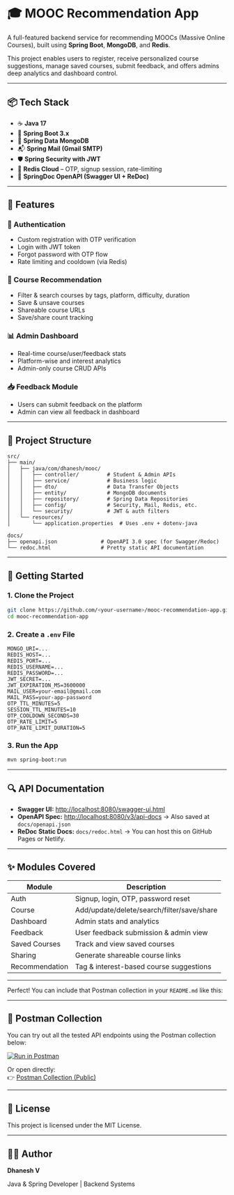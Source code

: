 # 🎓 MOOC Recommendation App

A full-featured backend service for recommending MOOCs (Massive Online Courses), built using **Spring Boot**, **MongoDB**, and **Redis**.

This project enables users to register, receive personalized course suggestions, manage saved courses, submit feedback, and offers admins deep analytics and dashboard control.

---

## 📦 Tech Stack

- ☕ **Java 17**
- 🚀 **Spring Boot 3.x**
- 🧾 **Spring Data MongoDB**
- 📬 **Spring Mail (Gmail SMTP)**
- 🛡 **Spring Security with JWT**
- 💾 **Redis Cloud** – OTP, signup session, rate-limiting
- 📖 **SpringDoc OpenAPI (Swagger UI + ReDoc)**

---

## 🔧 Features

### 👤 Authentication
- Custom registration with OTP verification
- Login with JWT token
- Forgot password with OTP flow
- Rate limiting and cooldown (via Redis)

### 🎯 Course Recommendation
- Filter & search courses by tags, platform, difficulty, duration
- Save & unsave courses
- Shareable course URLs
- Save/share count tracking

### 📊 Admin Dashboard
- Real-time course/user/feedback stats
- Platform-wise and interest analytics
- Admin-only course CRUD APIs

### 📥 Feedback Module
- Users can submit feedback on the platform
- Admin can view all feedback in dashboard

---

## 📂 Project Structure

```plaintext
src/
├── main/
│   ├── java/com/dhanesh/mooc/
│   │   ├── controller/         # Student & Admin APIs
│   │   ├── service/            # Business logic
│   │   ├── dto/                # Data Transfer Objects
│   │   ├── entity/             # MongoDB documents
│   │   ├── repository/         # Spring Data Repositories
│   │   ├── config/             # Security, Mail, Redis, etc.
│   │   └── security/           # JWT & auth filters
│   └── resources/
│       └── application.properties  # Uses .env + dotenv-java

docs/
├── openapi.json              # OpenAPI 3.0 spec (for Swagger/Redoc)
└── redoc.html                # Pretty static API documentation

````
---

## 🚀 Getting Started

### 1. Clone the Project

```bash
git clone https://github.com/<your-username>/mooc-recommendation-app.git
cd mooc-recommendation-app
````

### 2. Create a `.env` File

```env
MONGO_URI=...
REDIS_HOST=...
REDIS_PORT=...
REDIS_USERNAME=...
REDIS_PASSWORD=...
JWT_SECRET=...
JWT_EXPIRATION_MS=3600000
MAIL_USER=your-email@gmail.com
MAIL_PASS=your-app-password
OTP_TTL_MINUTES=5
SESSION_TTL_MINUTES=10
OTP_COOLDOWN_SECONDS=30
OTP_RATE_LIMIT=5
OTP_RATE_LIMIT_DURATION=5
```

### 3. Run the App

```bash
mvn spring-boot:run
```

---

## 🔍 API Documentation

* **Swagger UI:** [http://localhost:8080/swagger-ui.html](http://localhost:8080/swagger-ui.html)
* **OpenAPI Spec:** [http://localhost:8080/v3/api-docs](http://localhost:8080/v3/api-docs)
  → Also saved at `docs/openapi.json`
* **ReDoc Static Docs:** `docs/redoc.html`
  → You can host this on GitHub Pages or Netlify.

---

## ✨ Modules Covered

| Module         | Description                                |
| -------------- | ------------------------------------------ |
| Auth           | Signup, login, OTP, password reset         |
| Course         | Add/update/delete/search/filter/save/share |
| Dashboard      | Admin stats and analytics                  |
| Feedback       | User feedback submission & admin view      |
| Saved Courses  | Track and view saved courses               |
| Sharing        | Generate shareable course links            |
| Recommendation | Tag & interest-based course suggestions    |

---

Perfect! You can include that Postman collection in your `README.md` like this:

---

## 🔧 Postman Collection

You can try out all the tested API endpoints using the Postman collection below:

[![Run in Postman](https://run.pstmn.io/button.svg)](https://dhaneshv.postman.co/workspace/Dhanesh-V's-Workspace~637ce80a-f746-4ef0-8b8b-c30f24567016/collection/45135482-405d8e61-ecd0-4a48-a2f2-a7cb9e83b8af?action=share&creator=45135482)

Or open directly:  
👉 [Postman Collection (Public)](https://dhaneshv.postman.co/workspace/Dhanesh-V's-Workspace~637ce80a-f746-4ef0-8b8b-c30f24567016/collection/45135482-405d8e61-ecd0-4a48-a2f2-a7cb9e83b8af?action=share&creator=45135482)

---

## 🪪 License

This project is licensed under the MIT License.

---

## 👨‍💻 Author
**Dhanesh V**

Java & Spring Developer | Backend Systems 
